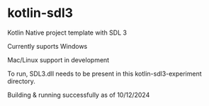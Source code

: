 # kotlin-sdl3
Kotlin Native project template with SDL 3

Currently suports Windows

Mac/Linux support in development

To run, SDL3.dll needs to be present in this kotlin-sdl3-experiment directory.

Building & running successfully as of 10/12/2024
